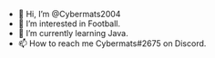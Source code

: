 - 👋 Hi, I’m @Cybermats2004
- 👀 I’m interested in Football.
- 🌱 I’m currently learning Java.
- 📫 How to reach me Cybermats#2675 on Discord.

<!---
Cybermats2004/Cybermats2004 is a ✨ special ✨ repository because its `README.md` (this file) appears on your GitHub profile.
You can click the Preview link to take a look at your changes.
--->
